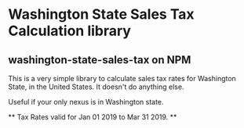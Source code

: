 # Washington State Sales Tax Calculation library

## washington-state-sales-tax on NPM

This is a very simple library to calculate sales tax rates for Washington State, in the United States. It doesn't do anything else.

Useful if your only nexus is in Washington state.

** Tax Rates valid for Jan 01 2019 to Mar 31 2019. **


